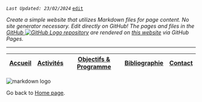 

_`Last Updated: 23/02/2024`_ [`edit`](https://github.com/Madouck/markdown-pages/blob/main/README.md)

*Create a simple website that utilizes Markdown files for page content. No site generator necessary. Edit directly on GitHub! The pages and files in the [GitHub ![GitHub Logo](assets/user/github.png) repository](https://github.com/Madouck/markdown-pages) are rendered on [this website](https://madouck.github.io/markdown-pages/) via GitHub Pages.*

---
| [Accueil](?page=accueil) | [Activités](?page=activites) | [Objectifs & Programme](?page=objectifs-et-programme) | [Bibliographie](?page=bibliographie) | [Contact](?page=contact) |
|---|---|---|---|---|

![markdown logo](./assets/user/markdown.svg)

Go back to [Home page](.).
